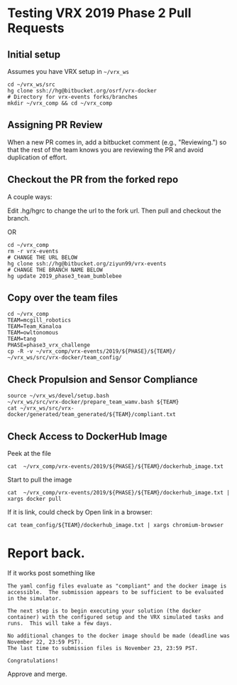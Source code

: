 # Testing VRX 2019 Phase 2 Pull Requests

## Initial setup

Assumes you have VRX setup in `~/vrx_ws`

```
cd ~/vrx_ws/src
hg clone ssh://hg@bitbucket.org/osrf/vrx-docker
# Directory for vrx-events forks/branches
mkdir ~/vrx_comp && cd ~/vrx_comp
```

## Assigning PR Review

When a new PR comes in, add a bitbucket comment (e.g., "Reviewing.") so that the rest of the team knows you are reviewing the PR and avoid duplication of effort.

## Checkout the PR from the forked repo

A couple ways:

Edit .hg/hgrc to change the url to the fork url.  Then pull and checkout the branch.

OR

```
cd ~/vrx_comp
rm -r vrx-events
# CHANGE THE URL BELOW
hg clone ssh://hg@bitbucket.org/ziyun99/vrx-events
# CHANGE THE BRANCH NAME BELOW
hg update 2019_phase3_team_bumblebee

```

## Copy over the team files

```
cd ~/vrx_comp
TEAM=mcgill_robotics
TEAM=Team_Kanaloa
TEAM=owltonomous
TEAM=tang
PHASE=phase3_vrx_challenge
cp -R -v ~/vrx_comp/vrx-events/2019/${PHASE}/${TEAM}/ ~/vrx_ws/src/vrx-docker/team_config/
```

## Check Propulsion and Sensor Compliance
```
source ~/vrx_ws/devel/setup.bash
~/vrx_ws/src/vrx-docker/prepare_team_wamv.bash ${TEAM}
cat ~/vrx_ws/src/vrx-docker/generated/team_generated/${TEAM}/compliant.txt 
```

## Check Access to DockerHub Image

Peek at the file
```
cat  ~/vrx_comp/vrx-events/2019/${PHASE}/${TEAM}/dockerhub_image.txt
```

Start to pull the image
```
cat  ~/vrx_comp/vrx-events/2019/${PHASE}/${TEAM}/dockerhub_image.txt | xargs docker pull
```

If it is link, could check by 
Open link in a browser:
```
cat team_config/${TEAM}/dockerhub_image.txt | xargs chromium-browser 
```

# Report back.

If it works post something like

```
The yaml config files evaluate as "compliant" and the docker image is accessible.  The submission appears to be sufficient to be evaluated in the simulator.

The next step is to begin executing your solution (the docker container) with the configured setup and the VRX simulated tasks and runs.  This will take a few days.

No additional changes to the docker image should be made (deadline was November 22, 23:59 PST).
The last time to submission files is November 23, 23:59 PST.

Congratulations!

```

Approve and merge.